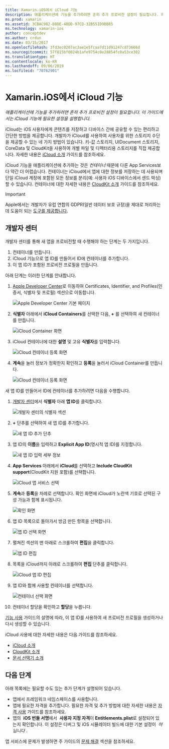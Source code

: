 ```yaml
---
title: Xamarin.iOS에서 iCloud 기능
description: 애플리케이션에 기능을 추가하려면 흔히 추가 프로비전 설정이 필요합니다. 이 가이드에서는 iCloud 기능에 필요한 설정을 설명합니다.
ms.prod: xamarin
ms.assetid: 3CBAC982-D8DE-48DD-97CD-32B551D9DB85
ms.technology: xamarin-ios
author: conceptdev
ms.author: crdun
ms.date: 03/15/2017
ms.openlocfilehash: 3fd3ec0207ac3ae1e5fcaa7d11d91247cd73666d
ms.sourcegitcommit: 57f815bf0024b1afe9754c0e28054fc0a53ce302
ms.translationtype: HT
ms.contentlocale: ko-KR
ms.lasthandoff: 09/06/2019
ms.locfileid: "70762901"
---
```

# <a name="icloud-capabilities-in-xamarinios"></a>Xamarin.iOS에서 iCloud 기능

_애플리케이션에 기능을 추가하려면 흔히 추가 프로비전 설정이 필요합니다. 이 가이드에서는 iCloud 기능에 필요한 설정을 설명합니다._

iCloud는 iOS 사용자에게 콘텐츠를 저장하고 디바이스 간에 공유할 수 있는 편리하고 간단한 방법을 제공합니다. 개발자가 iCloud를 사용하여 사용자를 위한 스토리지 수단을 제공할 수 있는 네 가지 방법이 있습니다. 키-값 스토리지, UIDocument 스토리지, CoreData 및 CloudKit을 사용하여 개별 파일 및 디렉터리용 스토리지를 직접 제공합니다. 자세한 내용은 [iCloud 소개](~/ios/data-cloud/introduction-to-icloud.md) 가이드를 참조하세요.

iCloud 기능을 애플리케이션에 추가하는 것은 _컨테이너_ 때문에 다른 App Services보다 약간 더 어렵습니다. 컨테이너는 iCloud에서 앱에 대한 정보를 저장하는 데 사용되며 단일 iCloud 계정에 포함된 모든 정보를 분리(예: 사용자 iOS 디바이스에서 샌드 박싱)할 수 있습니다. 컨테이너에 대한 자세한 내용은 [CloudKit 소개](~/ios/data-cloud/intro-to-cloudkit.md) 가이드를 참조하세요.

> [!IMPORTANT]
> Apple에서는 개발자가 유럽 연합의 GDPR(일반 데이터 보호 규정)을 제대로 처리하는 데 도움이 되는 [도구를 제공합니다](https://developer.apple.com/support/allowing-users-to-manage-data/).

<a name="icloud-developer-center" />

## <a name="developer-center"></a>개발자 센터

개발자 센터를 통해 새 앱을 프로비전할 때 수행해야 하는 단계는 두 가지입니다.

1. 컨테이너를 만듭니다.
2. iCloud 기능으로 앱 ID를 만들어서 ID에 컨테이너를 추가합니다.
3. 이 앱 ID가 포함된 프로비전 프로필을 만듭니다.

아래 단계는 이러한 단계를 안내합니다.

1. [Apple Developer Center](https://developer.apple.com/account/)로 이동하여 Certificates, Identifier, and Profiles(인증서, 식별자 및 프로필) 섹션으로 이동합니다. 
    
     ![Apple Developer Center 기본 페이지](icloud-capabilities-images/image22.png)

2. **식별자** 아래에서 **iCloud Containers**를 선택한 다음, **+** 를 선택하여 새 컨테이너를 만듭니다.  
    
    ![iCloud Container 화면](icloud-capabilities-images/image23.png)

3. iCloud 컨테이너에 대한 **설명** 및 고유 **식별자**를 입력합니다. 
    
    ![iCloud 컨테이너 등록 화면](icloud-capabilities-images/image24.png)

4. **계속**을 눌러 정보가 정확한지 확인하고 **등록**을 눌러서 iCloud Container를 만듭니다.  
    
    ![iCloud 컨테이너 등록 화면](icloud-capabilities-images/image25.png)

새 앱 ID를 만들어서 ID에 컨테이너를 추가하려면 다음을 수행합니다.

1. [개발자 센터](https://developer.apple.com/account/)에서 **식별자** 아래 **앱 ID**를 클릭합니다. 
    
    ![개발자 센터의 식별자 섹션](icloud-capabilities-images/image26.png)

2. **+** 단추를 선택하여 새 앱 ID를 추가합니다. 
    
    ![새 앱 ID 추가 단추](icloud-capabilities-images/image27.png)

3. 앱 ID의 **이름**을 입력하고 **Explicit App ID**(명시적 앱 ID)를 지정합니다.
    
    ![새 앱 ID 입력 세부 정보](icloud-capabilities-images/image28.png)

4. **App Services** 아래에서 **iCloud**를 선택하고 **Include CloudKit support**(CloudKit 지원 포함)를 선택합니다.
    
    ![iCloud 앱 서비스 선택](icloud-capabilities-images/image29.png)

5. **계속**과 **등록**을 차례로 선택합니다. 확인 화면에 iCloud가 노란색 기호로 선택된 구성 가능과 함께 표시됩니다.   
    
    ![확인 화면](icloud-capabilities-images/image30.png)

6. 앱 ID 목록으로 돌아가서 방금 만든 항목을 선택합니다. 
    
    ![앱 ID 선택 화면](icloud-capabilities-images/image31.png)

7. 펼쳐진 섹션의 맨 아래로 스크롤하여 **편집**을 클릭합니다.
    
    ![앱 ID 편집](icloud-capabilities-images/image32.png)

8. 목록을 iCloud까지 아래로 스크롤하여 **편집** 단추를 클릭합니다.  
    
    ![iCloud 앱 ID 편집](icloud-capabilities-images/image33.png)

9. 앱 ID와 함께 사용할 컨테이너를 선택합니다.  
    
    ![컨테이너 선택 화면](icloud-capabilities-images/image34.png)

10. 컨테이너 할당을 확인하고 **할당**을 누릅니다.

[기능 사용](~/ios/deploy-test/provisioning/capabilities/index.md) 가이드의 설명에 따라, 이 앱 ID를 사용하여 새 프로비전 프로필을 생성하거나 다시 생성할 수 있습니다. 

iCloud 사용에 대한 자세한 내용은 다음 가이드를 참조하세요.

* [iCloud 소개](~/ios/data-cloud/introduction-to-icloud.md)
* [CloudKit 소개](~/ios/data-cloud/intro-to-cloudkit.md)
* [문서 선택기 소개](~/ios/platform/document-picker.md)

## <a name="next-steps"></a>다음 단계

아래 목록에는 필요할 수도 있는 추가 단계가 설명되어 있습니다.

* 앱에서 프레임워크 네임스페이스를 사용합니다.
* 앱에 필요한 자격을 추가합니다. 필요한 자격 및 추가 방법에 대한 자세한 내용은 [자격 사용](~/ios/deploy-test/provisioning/entitlements.md) 가이드를 참조하세요.
* 앱의  **iOS 번들 서명**에서  **사용자 지정 자격**이 **Entitlements.plist**로 설정되어 있는지 확인합니다. 이 설정은 디버그 및 iOS 시뮬레이터 빌드에 대한 기본 설정이  _아닙니다_ .

앱 서비스에 문제가 발생하면 주 가이드의 [문제 해결](~/ios/deploy-test/provisioning/capabilities/index.md) 섹션을 참조하세요.
